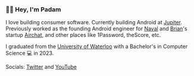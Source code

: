 ### 👋🏼 Hey, I'm Padam

I love building consumer software. Currently building Android at [Jupiter](jup.ag). Previously worked as the founding Android engineer for [Naval](https://x.com/naval) and [Brian](https://x.com/BrianNorgard)'s startup [Airchat](https://x.com/getairchat), and other places like 1Password, theScore, etc.

I graduated from the [University of Waterloo](https://uwaterloo.ca/) with a Bachelor's in Computer Science 💻 in 2023.

Socials: [Twitter](https://x.com/PadamChopra_) and [YouTube](https://www.youtube.com/@choprapadam)
